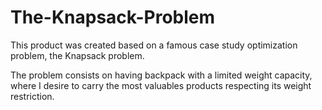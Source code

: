 # The-Knapsack-Problem

This product was created based on a famous case study optimization problem, the Knapsack problem.

The problem consists on having backpack with a limited weight capacity, where I desire to carry the most valuables products respecting its weight restriction.
